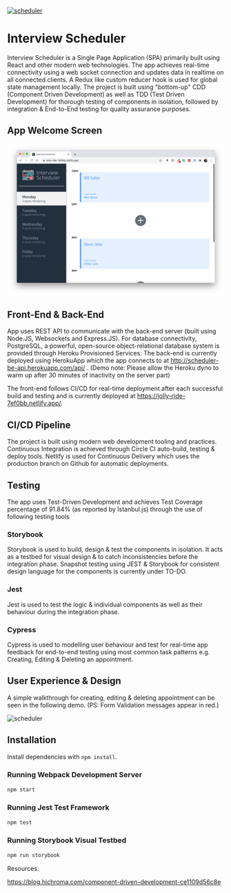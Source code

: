 [![scheduler](https://img.shields.io/circleci/build/github/letsandeepio/scheduler)](https://github.com/letsandeepio/scheduler)

# Interview Scheduler

Interview Scheduler is a Single Page Application (SPA) primarily built using React and other modern web technologies. The app achieves real-time connectivity using a web socket connection and updates data in realtime on all connected clients. A Redux like custom reducer hook is used for global state management locally. The project is built using "bottom-up" CDD (Component Driven Development) as well as TDD (Test Driven Development) for thorough testing of components in isolation, followed by integration & End-to-End testing for quality assurance purposes.

## App Welcome Screen

![scheduler](https://raw.githubusercontent.com/letsandeepio/scheduler/master/screenshots/App%20Welcome%20Screen.png)

## Front-End & Back-End

App uses REST API to communicate with the back-end server (built using Node.JS, Websockets and Express.JS). For database connectivity, PostgreSQL, a powerful, open-source object-relational database system is provided through Heroku Provisioned Services. The back-end is currently deployed using HerokuApp which the app connects to at http://scheduler-be-api.herokuapp.com/api/ . (Demo note: Please allow the Heroku dyno to warm up after 30 minutes of inactivity on the server part)

The front-end follows CI/CD for real-time deployment after each successful build and testing and is currently deployed at https://jolly-ride-7ef0bb.netlify.app/.

## CI/CD Pipeline

The project is built using modern web development tooling and practices. Continuous Integration is achieved through Circle CI auto-build, testing & deploy tools. Netlify is used for Continuous Delivery which uses the production branch on Github for automatic deployments.

## Testing

The app uses Test-Driven Development and achieves Test Coverage percentage of 91.84% (as reported by Istanbul.js) through the use of following testing tools

### Storybook

Storybook is used to build, design & test the components in isolation. It acts as a testbed for visual design & to catch inconsistencies before the integration phase. Snapshot testing using JEST & Storybook for consistent design language for the components is currently under TO-DO.

### Jest

Jest is used to test the logic & individual components as well as their behaviour during the integration phase.

### Cypress

Cypress is used to modelling user behaviour and test for real-time app feedback for end-to-end testing using most common task patterns e.g. Creating, Editing & Deleting an appointment.

## User Experience & Design

A simple walkthrough for creating, editing & deleting appointment can be seen in the following demo. (PS: Form Validation messages appear in red.)

![scheduler](https://github.com/letsandeepio/scheduler/blob/master/screenshots/captured.gif?raw=true)

## Installation

Install dependencies with `npm install`.

### Running Webpack Development Server

```sh
npm start
```

### Running Jest Test Framework

```sh
npm test
```

### Running Storybook Visual Testbed

```sh
npm run storybook
```

Resources:

https://blog.hichroma.com/component-driven-development-ce1109d56c8e
